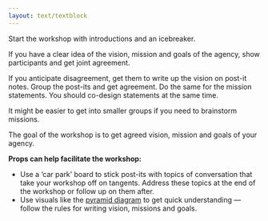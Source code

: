 ```yaml
---
layout: text/textblock
---
```

Start the workshop with introductions and an icebreaker.  

If you have a clear idea of the vision, mission and goals of the agency, show participants and get joint agreement. 

If you anticipate disagreement, get them to write up the vision on post-it notes. Group the post-its and get agreement. Do the same for the mission statements. You should co-design statements at the same time. 

It might be easier to get into smaller groups if you need to brainstorm missions. 

The goal of the workshop is to get agreed vision, mission and goals of your agency. 

**Props can help facilitate the workshop:**  

- Use a ‘car park’ board to stick post-its with topics of conversation that take your workshop off on tangents. Address these topics at the end of the workshop or follow up on them after.
- Use visuals like the [pyramid diagram](/content-strategy/identify-business-needs/what-business-needs/) to get quick understanding — follow the rules for writing vision, missions and goals.

